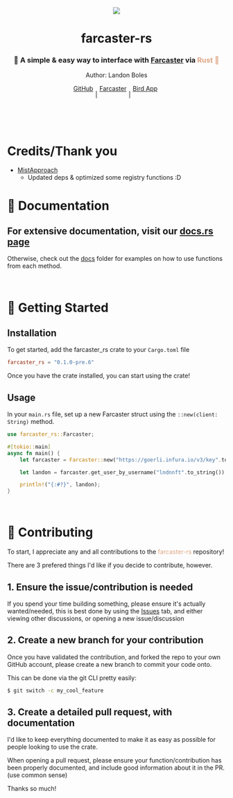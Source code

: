 <div align="center">
    <img src="https://raw.githubusercontent.com/TheLDB/farcaster-rs/main/docs/banner.png" >
    <h1 align="center">farcaster-rs</h1>
     <h3 align="center">🚀 A simple & easy way to interface with <a href="https://farcaster.xyz">Farcaster</a> via <span style="color: #dea584;">Rust 🦀</span></h1>
     <p>Author: Landon Boles</p>
     <div align="center" style="display: flex; justify-content: center;">
        <a href="https://github.com/TheLDB" style="padding-right: 5px;">GitHub</a>
        <p> | </p>
        <a href="https://perl.xyz/profile/lndnnft" style="padding-right: 5px; padding-left: 5px;">Farcaster</a>
        <p> | </p>
        <a href="https://twitter.com/landon_xyz" style="padding-left: 5px; padding-right: 5px;">Bird App</a>
     </div>
</div>

<br />
<br />
<br />

# Credits/Thank you

- [MistApproach](https://github.com/MistApproach)
  - Updated deps & optimized some registry functions :D

# 📜 Documentation

## For extensive documentation, visit our [docs.rs page](https://docs.rs/farcaster-rs/0.1.0-pre.6/farcaster_rs/)

Otherwise, check out the [docs](https://github.com/TheLDB/farcaster-rs/tree/main/docs) folder for examples on how to use functions from each method.

<br />

# 🚀 Getting Started

## Installation

To get started, add the farcaster_rs crate to your `Cargo.toml` file

```toml
farcaster_rs = "0.1.0-pre.6"
```

Once you have the crate installed, you can start using the crate!

## Usage

In your `main.rs` file, set up a new Farcaster struct using the `::new(client: String)` method.

```rust
use farcaster_rs::Farcaster;

#[tokio::main]
async fn main() {
    let farcaster = Farcaster::new("https://goerli.infura.io/v3/key".to_string());

    let landon = farcaster.get_user_by_username("lndnnft".to_string()).await.unwrap();

    println!("{:#?}", landon);
}
```

<br />

# 🙏 Contributing

To start, I appreciate any and all contributions to the <span style="color: #dea584">farcaster-rs</span> repository!

There are 3 prefered things I'd like if you decide to contribute, however.

## 1. Ensure the issue/contribution is needed

If you spend your time building something, please ensure it's actually wanted/needed, this is best done by using the [Issues](https://github.com/TheLDB/farcaster-rs/issues) tab, and either viewing other discussions, or opening a new issue/discussion

## 2. Create a new branch for your contribution

Once you have validated the contribution, and forked the repo to your own GitHub account, please create a new branch to commit your code onto.

This can be done via the git CLI pretty easily:

```sh
$ git switch -c my_cool_feature
```

## 3. Create a detailed pull request, with documentation

I'd like to keep everything documented to make it as easy as possible for people looking to use the crate.

When opening a pull request, please ensure your function/contribution has been properly documented, and include good information about it in the PR. (use common sense)

Thanks so much!

